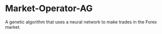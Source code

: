 # Market-Operator-AG
A genetic algorithm that uses a neural network to make trades in the Forex market.
